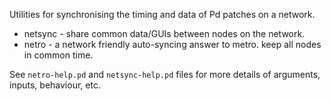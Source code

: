 Utilities for synchronising the timing and data of Pd patches on a network.

 * netsync - share common data/GUIs between nodes on the network.
 * netro - a network friendly auto-syncing answer to metro. keep all nodes in common time.

See `netro-help.pd` and `netsync-help.pd` files for more details of arguments, inputs, behaviour, etc.
